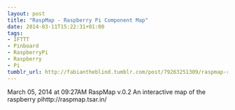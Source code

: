 ```yaml
---
layout: post
title: "RaspMap - Raspberry Pi Component Map"
date: 2014-03-11T15:22:31+01:00
tags:
- IFTTT
- Pinboard
- RaspberryPi
- Raspberry
- Pi
tumblr_url: http://fabiantheblind.tumblr.com/post/79263251309/raspmap-raspberry-pi-component-map
---
```

March 05, 2014 at 09:27AM
RaspMap v.0.2
An interactive map of the raspberry pihttp://raspmap.tsar.in/
